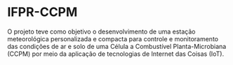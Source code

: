 # IFPR-CCPM
O projeto teve como objetivo o desenvolvimento de uma estação meteorológica personalizada e compacta para controle e monitoramento das condições de ar e solo de uma Célula a Combustível Planta-Microbiana (CCPM) por meio da aplicação de tecnologias de Internet das Coisas (IoT).
